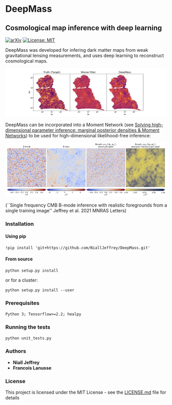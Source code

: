 # DeepMass
## Cosmological map inference with deep learning
[![arXiv](https://img.shields.io/badge/arXiv-1908.00543-b31b1b.svg)](https://arxiv.org/abs/1908.00543) [![License: MIT](https://img.shields.io/badge/License-MIT-yellow.svg)](https://opensource.org/licenses/MIT)

DeepMass was developed for infering dark matter maps from weak gravitational lensing measurements, and uses deep learning to reconstruct cosmological maps.


![DeepMass_result](https://github.com/NiallJeffrey/DeepMass/blob/master/DES_mass_maps_demo/plots/DeepMass_result.jpg)


DeepMass can be incorporated into a Moment Network (see [Solving high-dimensional parameter inference: marginal posterior densities & Moment Networks](https://arxiv.org/abs/2011.05991)) to be used for high-dimensional likelihood-free inference:


![CMB_readme_fig](https://github.com/NiallJeffrey/DeepMass/blob/master/CMB_foreground_demo/CMB_readme_fig.jpg)


(``Single frequency CMB B-mode inference with realistic foregrounds from a single training image'' Jeffrey et al. 2021 MNRAS Letters)

### Installation
#### Using pip

```
!pip install 'git+https://github.com/NiallJeffrey/DeepMass.git'
```

#### From source
```
python setup.py install 
```
or for a cluster:

```
python setup.py install --user
```

### Prerequisites

```
Python 3; Tensorflow>=2.2; healpy
```

### Running the tests

```
python unit_tests.py
```

### Authors

* **Niall Jeffrey** 
* **Francois Lanusse** 

### License

This project is licensed under the MIT License - see the [LICENSE.md](LICENSE.md) file for details
